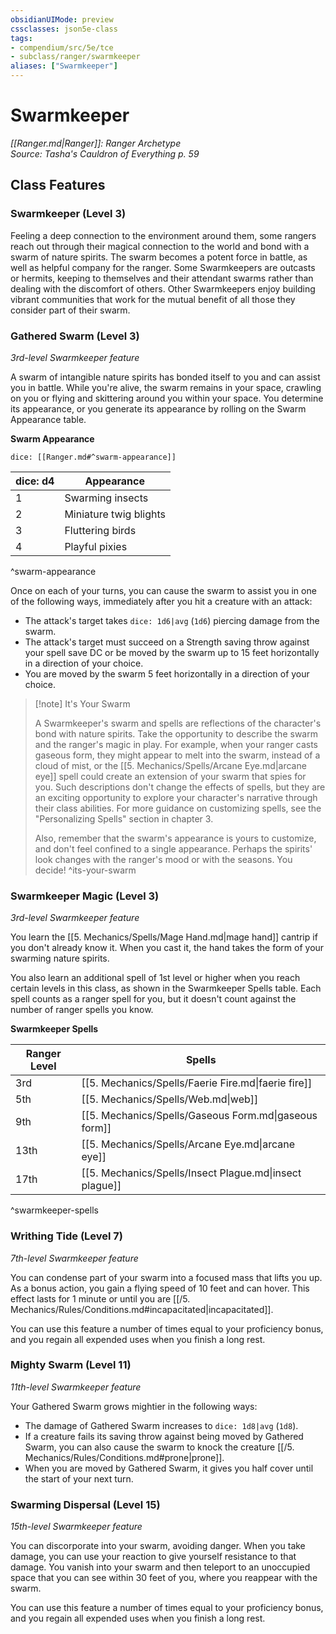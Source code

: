 ```yaml
---
obsidianUIMode: preview
cssclasses: json5e-class
tags:
- compendium/src/5e/tce
- subclass/ranger/swarmkeeper
aliases: ["Swarmkeeper"]
---
```

# Swarmkeeper
*[[Ranger.md\|Ranger]]: Ranger Archetype*  
*Source: Tasha's Cauldron of Everything p. 59*  


## Class Features

### Swarmkeeper (Level 3)

Feeling a deep connection to the environment around them, some rangers reach out through their magical connection to the world and bond with a swarm of nature spirits. The swarm becomes a potent force in battle, as well as helpful company for the ranger. Some Swarmkeepers are outcasts or hermits, keeping to themselves and their attendant swarms rather than dealing with the discomfort of others. Other Swarmkeepers enjoy building vibrant communities that work for the mutual benefit of all those they consider part of their swarm.

### Gathered Swarm (Level 3)

*3rd-level Swarmkeeper feature*

A swarm of intangible nature spirits has bonded itself to you and can assist you in battle. While you're alive, the swarm remains in your space, crawling on you or flying and skittering around you within your space. You determine its appearance, or you generate its appearance by rolling on the Swarm Appearance table.

**Swarm Appearance**

`dice: [[Ranger.md#^swarm-appearance]]`

| dice: d4 | Appearance |
|----------|------------|
| 1 | Swarming insects |
| 2 | Miniature twig blights |
| 3 | Fluttering birds |
| 4 | Playful pixies |
^swarm-appearance

Once on each of your turns, you can cause the swarm to assist you in one of the following ways, immediately after you hit a creature with an attack:

- The attack's target takes `dice: 1d6|avg` (`1d6`) piercing damage from the swarm.  
- The attack's target must succeed on a Strength saving throw against your spell save DC or be moved by the swarm up to 15 feet horizontally in a direction of your choice.  
- You are moved by the swarm 5 feet horizontally in a direction of your choice.  

> [!note] It's Your Swarm
> 
> A Swarmkeeper's swarm and spells are reflections of the character's bond with nature spirits. Take the opportunity to describe the swarm and the ranger's magic in play. For example, when your ranger casts gaseous form, they might appear to melt into the swarm, instead of a cloud of mist, or the [[5. Mechanics/Spells/Arcane Eye.md\|arcane eye]] spell could create an extension of your swarm that spies for you. Such descriptions don't change the effects of spells, but they are an exciting opportunity to explore your character's narrative through their class abilities. For more guidance on customizing spells, see the "Personalizing Spells" section in chapter 3.
> 
> Also, remember that the swarm's appearance is yours to customize, and don't feel confined to a single appearance. Perhaps the spirits' look changes with the ranger's mood or with the seasons. You decide!
^its-your-swarm

### Swarmkeeper Magic (Level 3)

*3rd-level Swarmkeeper feature*

You learn the [[5. Mechanics/Spells/Mage Hand.md\|mage hand]] cantrip if you don't already know it. When you cast it, the hand takes the form of your swarming nature spirits.

You also learn an additional spell of 1st level or higher when you reach certain levels in this class, as shown in the Swarmkeeper Spells table. Each spell counts as a ranger spell for you, but it doesn't count against the number of ranger spells you know.

**Swarmkeeper Spells**

| Ranger Level | Spells |
|--------------|--------|
| 3rd | [[5. Mechanics/Spells/Faerie Fire.md\|faerie fire]] |
| 5th | [[5. Mechanics/Spells/Web.md\|web]] |
| 9th | [[5. Mechanics/Spells/Gaseous Form.md\|gaseous form]] |
| 13th | [[5. Mechanics/Spells/Arcane Eye.md\|arcane eye]] |
| 17th | [[5. Mechanics/Spells/Insect Plague.md\|insect plague]] |
^swarmkeeper-spells

### Writhing Tide (Level 7)

*7th-level Swarmkeeper feature*

You can condense part of your swarm into a focused mass that lifts you up. As a bonus action, you gain a flying speed of 10 feet and can hover. This effect lasts for 1 minute or until you are [[/5. Mechanics/Rules/Conditions.md#incapacitated\|incapacitated]].

You can use this feature a number of times equal to your proficiency bonus, and you regain all expended uses when you finish a long rest.

### Mighty Swarm (Level 11)

*11th-level Swarmkeeper feature*

Your Gathered Swarm grows mightier in the following ways:

- The damage of Gathered Swarm increases to `dice: 1d8|avg` (`1d8`).  
- If a creature fails its saving throw against being moved by Gathered Swarm, you can also cause the swarm to knock the creature [[/5. Mechanics/Rules/Conditions.md#prone\|prone]].  
- When you are moved by Gathered Swarm, it gives you half cover until the start of your next turn.  

### Swarming Dispersal (Level 15)

*15th-level Swarmkeeper feature*

You can discorporate into your swarm, avoiding danger. When you take damage, you can use your reaction to give yourself resistance to that damage. You vanish into your swarm and then teleport to an unoccupied space that you can see within 30 feet of you, where you reappear with the swarm.

You can use this feature a number of times equal to your proficiency bonus, and you regain all expended uses when you finish a long rest.